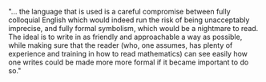 "... the language that is used is a careful compromise between fully colloquial English which would indeed run the risk of being unacceptably imprecise, and fully formal symbolism, which would be a nightmare to read. The ideal is to write in as friendly and approachable a way as possible, while making sure that the reader (who, one assumes, has plenty of experience and training in how to read mathematics) can see easily how one writes could be made more more formal if it became important to do so."